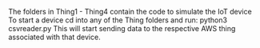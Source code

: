 The folders in Thing1 - Thing4 contain the code to simulate the IoT device
To start a device cd into any of the Thing folders and run:
	python3 csvreader.py
This will start sending data to the respective AWS thing associated with that device.
